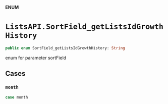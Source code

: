 **ENUM**

# `ListsAPI.SortField_getListsIdGrowthHistory`

```swift
public enum SortField_getListsIdGrowthHistory: String
```

enum for parameter sortField

## Cases
### `month`

```swift
case month
```
